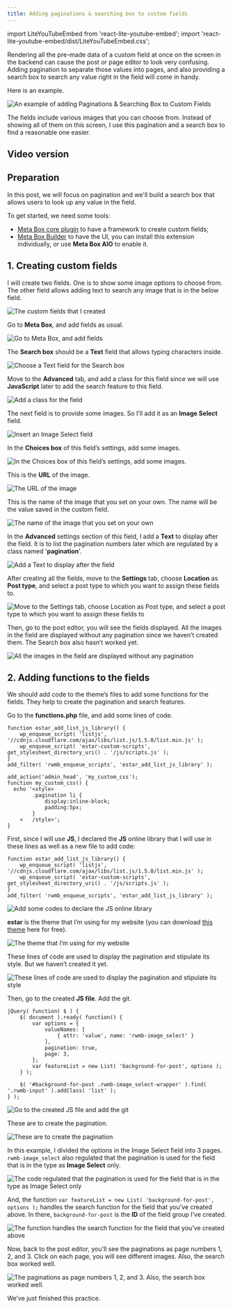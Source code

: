 ```yaml
---
title: Adding paginations & searching box to custom fields
---
```


import LiteYouTubeEmbed from 'react-lite-youtube-embed';
import 'react-lite-youtube-embed/dist/LiteYouTubeEmbed.css';

Rendering all the pre-made data of a custom field at once on the screen in the backend can cause the post or page editor to look very confusing. Adding pagination to separate those values into pages, and also providing a search box to search any value right in the field will come in handy.

Here is an example.

![An example of adding Paginations & Searching Box to Custom Fields](https://i.imgur.com/vTHuU2Z.png)

The fields include various images that you can choose from. Instead of showing all of them on this screen, I use this pagination and a search box to find a reasonable one easier.

## Video version

<LiteYouTubeEmbed id='nmTzTP8sILs' />

## Preparation

In this post, we will focus on pagination and we'll build a search box that allows users to look up any value in the field.

To get started, we need some tools:

* [Meta Box core plugin](https://wordpress.org/plugins/meta-box/) to have a framework to create custom fields;
* [Meta Box Builder](https://metabox.io/plugins/meta-box-builder/) to have the UI, you can install this extension individually, or use **Meta Box AIO** to enable it.

## 1. Creating custom fields

I will create two fields. One is to show some image options to choose from. The other field allows adding text to search any image that is in the below field.

![The custom fields that I created](https://i.imgur.com/zd3m391.png)

Go to **Meta Box**, and add fields as usual.

![Go to Meta Box, and add fields](https://i.imgur.com/wwncaF0.png)

The **Search box** should be a **Text** field that allows typing characters inside.

![Choose a Text field for the Search box](https://i.imgur.com/LjQXoEc.png)

Move to the **Advanced** tab, and add a class for this field since we will use **JavaScript** later to add the search feature to this field.

![Add a class for the field](https://i.imgur.com/zPxbb7E.png)

The next field is to provide some images. So I’ll add it as an **Image Select** field.

![Insert an Image Select field](https://i.imgur.com/XXHPoEY.png)

In the **Choices box** of this field’s settings, add some images.

![In the Choices box of this field’s settings, add some images.](https://i.imgur.com/AiPDU1Y.png)

This is the **URL** of the image.

![The URL of the image](https://i.imgur.com/QVAW1lN.png)

This is the name of the image that you set on your own. The name will be the value saved in the custom field.

![The name of the image that you set on your own](https://i.imgur.com/iEdr8gV.png)

In the **Advanced** settings section of this field, I add a **Text** to display after the field. It is to list the pagination numbers later which are regulated by a class named '**pagination**'.

![Add a Text to display after the field](https://i.imgur.com/A6I1BPt.png)

After creating all the fields, move to the **Settings** tab, choose **Location** as **Post type**, and select a post type to which you want to assign these fields to.

![Move to the Settings tab, choose Location as Post type, and select a post type to which you want to assign these fields to](https://i.imgur.com/7ptLtuh.png)

Then, go to the post editor, you will see the fields displayed. All the images in the field are displayed without any pagination since we haven’t created them. The Search box also hasn’t worked yet.

![All the images in the field are displayed without any pagination](https://i.imgur.com/JhjOoaN.png)

## 2. Adding functions to the fields

We should add code to the theme’s files to add some functions for the fields. They help to create the pagination and search features.

Go to the **functions.php** file, and add some lines of code.

```
function estar_add_list_js_library() {
    wp_enqueue_script( 'listjs', '//cdnjs.cloudflare.com/ajax/libs/list.js/1.5.0/list.min.js' );
    wp_enqueue_script( 'estar-custom-scripts', get_stylesheet_directory_uri() . '/js/scripts.js' );
}
add_filter( 'rwmb_enqueue_scripts', 'estar_add_list_js_library' );

add_action('admin_head', 'my_custom_css');
function my_custom_css() {
  echo '<style>
        .pagination li {
            display:inline-block;
            padding:5px;
        }
    <   /style>';
}
```

First, since I will use **JS**, I declared the **JS** online library that I will use in these lines as well as a new file to add code:

```
function estar_add_list_js_library() {
    wp_enqueue_script( 'listjs', '//cdnjs.cloudflare.com/ajax/libs/list.js/1.5.0/list.min.js' );
    wp_enqueue_script( 'estar-custom-scripts', get_stylesheet_directory_uri() . '/js/scripts.js' );
}
add_filter( 'rwmb_enqueue_scripts', 'estar_add_list_js_library' );
```

![Add some codes to declare the JS online library](https://i.imgur.com/WAiUtMP.png)

**estar** is the theme that I’m using for my website (you can download [this theme](https://gretathemes.com/wordpress-themes/estar/) here for free).

![The theme that I’m using for my website](https://i.imgur.com/EmaTEUP.png)

These lines of code are used to display the pagination and stipulate its style. But we haven’t created it yet.

![These lines of code are used to display the pagination and stipulate its style](https://i.imgur.com/tEl1E1Z.png)

Then, go to the created **JS file**. Add the git.

```
jQuery( function( $ ) {
    $( document ).ready( function() {
        var options = {
            valueNames: [
                { attr: 'value', name: 'rwmb-image_select' }
            ],
            pagination: true,
            page: 3,
        };
        var featureList = new List( 'background-for-post', options );
    } );

    $( '#background-for-post .rwmb-image_select-wrapper' ).find( '.rwmb-input' ).addClass( 'list' );
} );
```

![Go to the created JS file and add the git](https://i.imgur.com/1hfPUyb.png)

These are to create the pagination.

![These are to create the pagination](https://i.imgur.com/MNIuP89.png)

In this example, I divided the options in the Image Select field into 3 pages. ` rwmb-image_select ` also regulated that the pagination is used for the field that is in the type as **Image Select** only.

![The code regulated that the pagination is used for the field that is in the type as Image Select only](https://i.imgur.com/X5t0da6.png)

And, the function ` var featureList = new List( 'background-for-post', options ); ` handles the search function for the field that you’ve created above. In there, ` background-for-post ` is the **ID** of the field group I’ve created.

![The function handles the search function for the field that you’ve created above](https://i.imgur.com/CMH1E2S.png)

Now, back to the post editor, you'll see the paginations as page numbers 1, 2, and 3. Click on each page, you will see different images. Also, the search box worked well.

![The paginations as page numbers 1, 2, and 3. Also, the search box worked well.](https://i.imgur.com/BBBYsKg.gif)

We’ve just finished this practice.
